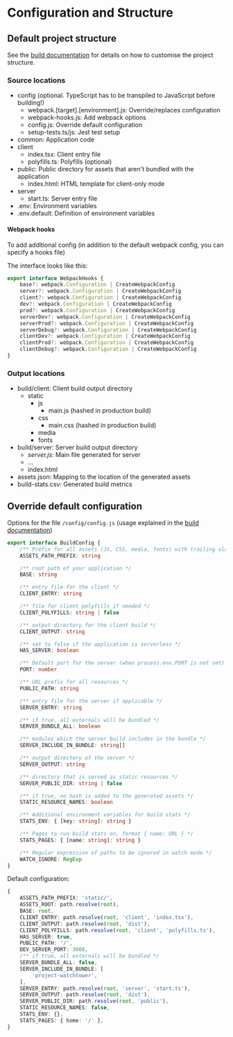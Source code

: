 # Configuration and Structure

## Default project structure

See the [build documentation](./build.md) for details on how to customise the project structure.

### Source locations

-   config (optional. TypeScript has to be transpiled to JavaScript before building!)
    -   webpack.[target].[environment].js: Override/replaces configuration
    -   webpack-hooks.js: Add webpack options
    -   config.js: Override default configuration
    -   setup-tests.ts/js: Jest test setup
-   common: Application code
-   client
    -   index.tsx: Client entry file
    -   polyfills.ts: Polyfills (optional)
-   public: Public directory for assets that aren't bundled with the application
    -   index.html: HTML template for client-only mode
-   server
    -   start.ts: Server entry file
-   .env: Environment variables
-   .env.default: Definition of environment variables

#### Webpack hooks

To add additional config (in addition to the default webpack config, you can specify a hooks file)

The interface looks like this:

```ts
export interface WebpackHooks {
    base?: webpack.Configuration | CreateWebpackConfig
    server?: webpack.Configuration | CreateWebpackConfig
    client?: webpack.Configuration | CreateWebpackConfig
    dev?: webpack.Configuration | CreateWebpackConfig
    prod?: webpack.Configuration | CreateWebpackConfig
    serverDev?: webpack.Configuration | CreateWebpackConfig
    serverProd?: webpack.Configuration | CreateWebpackConfig
    serverDebug?: webpack.Configuration | CreateWebpackConfig
    clientDev?: webpack.Configuration | CreateWebpackConfig
    clientProd?: webpack.Configuration | CreateWebpackConfig
    clientDebug?: webpack.Configuration | CreateWebpackConfig
}
```

### Output locations

-   build/client: Client build output directory
    -   static
        -   js
            -   main.js (hashed in production build)
        -   css
            -   main.css (hashed in production build)
        -   media
        -   fonts
-   build/server: Server build output directory
    -   _server.js_: Main file generated for server
    -   ...
    -   index.html
-   assets.json: Mapping to the location of the generated assets
-   build-stats.csv: Generated build metrics

## Override default configuration

Options for the file `/config/config.js` (usage explained in the [build documentation](./build.md))

```ts
export interface BuildConfig {
    /** Prefix for all assets (JS, CSS, media, fonts) with trailing slash */
    ASSETS_PATH_PREFIX: string

    /** root path of your application */
    BASE: string

    /** entry file for the client */
    CLIENT_ENTRY: string

    /** file for client polyfills if needed */
    CLIENT_POLYFILLS: string | false

    /** output directory for the client build */
    CLIENT_OUTPUT: string

    /** set to false if the application is serverless */
    HAS_SERVER: boolean

    /** Default port for the server (when process.env.PORT is not set) */
    PORT: number

    /** URL prefix for all resources */
    PUBLIC_PATH: string

    /** entry file for the server if applicable */
    SERVER_ENTRY: string

    /** if true, all externals will be bundled */
    SERVER_BUNDLE_ALL: boolean

    /** modules which the server build includes in the bundle */
    SERVER_INCLUDE_IN_BUNDLE: string[]

    /** output directory of the server */
    SERVER_OUTPUT: string

    /** directory that is served as static resources */
    SERVER_PUBLIC_DIR: string | false

    /** if true, no hash is added to the generated assets */
    STATIC_RESOURCE_NAMES: boolean

    /** Additional environment variables for build stats */
    STATS_ENV: { [key: string]: string }

    /** Pages to run build stats on, format { name: URL } */
    STATS_PAGES: { [name: string]: string }

    /** Regular expression of paths to be ignored in watch mode */
    WATCH_IGNORE: RegExp
}
```

Default configuration:

```ts
{
    ASSETS_PATH_PREFIX: 'static/',
    ASSETS_ROOT: path.resolve(root),
    BASE: root,
    CLIENT_ENTRY: path.resolve(root, 'client', 'index.tsx'),
    CLIENT_OUTPUT: path.resolve(root, 'dist'),
    CLIENT_POLYFILLS: path.resolve(root, 'client', 'polyfills.ts'),
    HAS_SERVER: true,
    PUBLIC_PATH: '/',
    DEV_SERVER_PORT: 3000,
    /** if true, all externals will be bundled */
    SERVER_BUNDLE_ALL: false,
    SERVER_INCLUDE_IN_BUNDLE: [
        'project-watchtower',
    ],
    SERVER_ENTRY: path.resolve(root, 'server', 'start.ts'),
    SERVER_OUTPUT: path.resolve(root, 'dist'),
    SERVER_PUBLIC_DIR: path.resolve(root, 'public'),
    STATIC_RESOURCE_NAMES: false,
    STATS_ENV: {},
    STATS_PAGES: { home: '/' },
}
```
